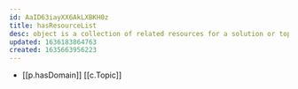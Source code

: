 ```yaml
---
id: AaID63iayXX6AkLXBKH0z
title: hasResourceList
desc: object is a collection of related resources for a solution or topic
updated: 1636183864763
created: 1635663956223
---
```



- [[p.hasDomain]] [[c.Topic]]
